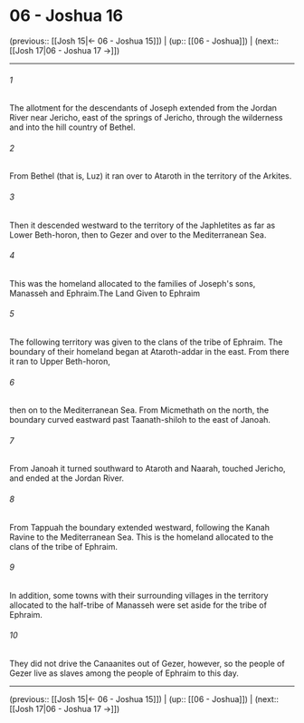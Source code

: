 # 06 - Joshua 16

(previous:: [[Josh 15|← 06 - Joshua 15]]) | (up:: [[06 - Joshua]]) | (next:: [[Josh 17|06 - Joshua 17 →]])

***


###### 1 
The allotment for the descendants of Joseph extended from the Jordan River near Jericho, east of the springs of Jericho, through the wilderness and into the hill country of Bethel. 

###### 2 
From Bethel (that is, Luz) it ran over to Ataroth in the territory of the Arkites. 

###### 3 
Then it descended westward to the territory of the Japhletites as far as Lower Beth-horon, then to Gezer and over to the Mediterranean Sea. 

###### 4 
This was the homeland allocated to the families of Joseph's sons, Manasseh and Ephraim.The Land Given to Ephraim 

###### 5 
The following territory was given to the clans of the tribe of Ephraim. The boundary of their homeland began at Ataroth-addar in the east. From there it ran to Upper Beth-horon, 

###### 6 
then on to the Mediterranean Sea. From Micmethath on the north, the boundary curved eastward past Taanath-shiloh to the east of Janoah. 

###### 7 
From Janoah it turned southward to Ataroth and Naarah, touched Jericho, and ended at the Jordan River. 

###### 8 
From Tappuah the boundary extended westward, following the Kanah Ravine to the Mediterranean Sea. This is the homeland allocated to the clans of the tribe of Ephraim. 

###### 9 
In addition, some towns with their surrounding villages in the territory allocated to the half-tribe of Manasseh were set aside for the tribe of Ephraim. 

###### 10 
They did not drive the Canaanites out of Gezer, however, so the people of Gezer live as slaves among the people of Ephraim to this day.

***

(previous:: [[Josh 15|← 06 - Joshua 15]]) | (up:: [[06 - Joshua]]) | (next:: [[Josh 17|06 - Joshua 17 →]])
